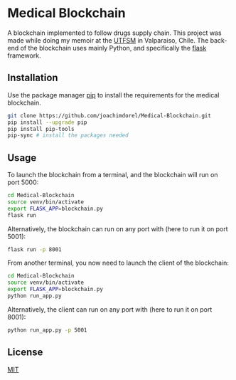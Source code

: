 # Medical Blockchain

A blockchain implemented to follow drugs supply chain. This project was made while doing my memoir at the [UTFSM](https://www.usm.cl/) in Valparaiso, Chile.
The back-end of the blockchain uses mainly Python, and specifically the [flask](https://palletsprojects.com/p/flask) framework.

## Installation

Use the package manager [pip](https://pip.pypa.io/en/stable/) to install the requirements for the medical blockchain.

```bash
git clone https://github.com/joachimdorel/Medical-Blockchain.git
pip install --upgrade pip
pip install pip-tools
pip-sync # install the packages needed
```

## Usage

To launch the blockchain from a terminal, and the blockchain will run on port 5000:
```bash
cd Medical-Blockchain
source venv/bin/activate
export FLASK_APP=blockchain.py
flask run
```

Alternatively, the blockchain can run on any port with (here to run it on port 5001):
```bash
flask run -p 8001
```

From another terminal, you now need to launch the client of the blockchain:
```bash
cd Medical-Blockchain
source venv/bin/activate
export FLASK_APP=blockchain.py
python run_app.py
```

Alternatively, the client can run on any port with (here to run it on port 8001):
```bash
python run_app.py -p 5001
```

## License
[MIT](https://choosealicense.com/licenses/mit/)